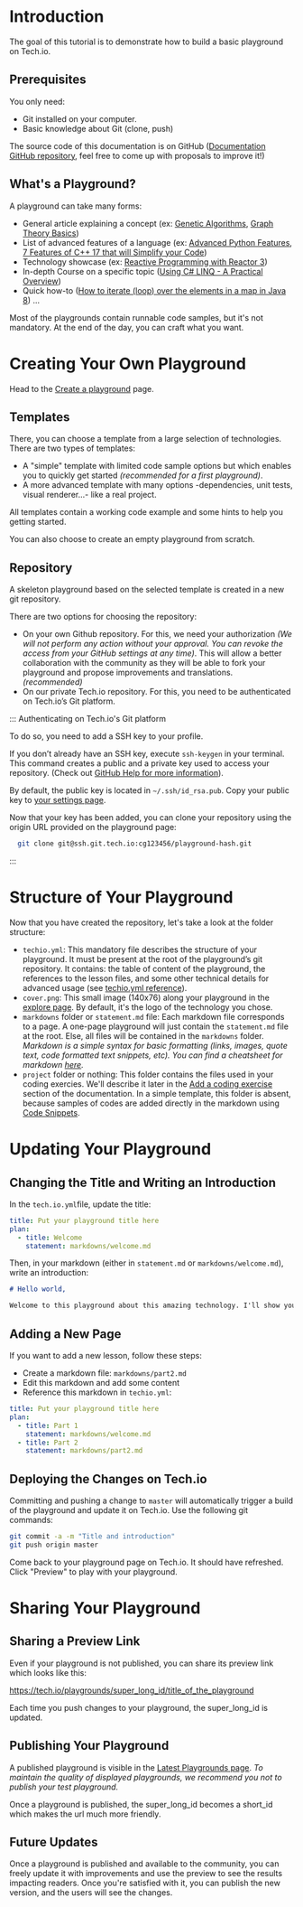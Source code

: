 # Introduction

The goal of this tutorial is to demonstrate how to build a basic playground on Tech.io.

## Prerequisites

You only need:
- Git installed on your computer.
- Basic knowledge about Git (clone, push)

The source code of this documentation is on GitHub ([Documentation GitHub repository](https://github.com/TechDotIO/techio-documentation), feel free to come up with proposals to improve it!)

## What's a Playground?

A playground can take many forms:
- General article explaining a concept (ex: [Genetic Algorithms](https://tech.io/playgrounds/334/genetic-algorithms), [Graph Theory Basics](https://tech.io/playgrounds/5470/graph-theory-basics-engesp))
- List of advanced features of a language (ex: [Advanced Python Features](https://tech.io/playgrounds/500/advanced-python-features), [7 Features of C++ 17 that will Simplify your Code](https://tech.io/playgrounds/2205/7-features-of-c17-that-will-simplify-your-code))
- Technology showcase (ex: [Reactive Programming with Reactor 3](https://tech.io/playgrounds/929/reactive-programming-with-reactor-3))
- In-depth Course on a specific topic ([Using C# LINQ - A Practical Overview](https://tech.io/playgrounds/213/using-c-linq---a-practical-overview))
- Quick how-to ([How to iterate (loop) over the elements in a map in Java 8](https://tech.io/playgrounds/5048/how-to-iterate-loop-over-the-elements-in-a-map-in-java-8))
...

Most of the playgrounds contain runnable code samples, but it's not mandatory. At the end of the day, you can craft what you want.

# Creating Your Own Playground

Head to the [Create a playground](/new-playground) page. 

## Templates

There, you can choose a template from a large selection of technologies. There are two types of templates:
- A "simple" template with limited code sample options but which enables you to quickly get started *(recommended for a first playground)*.
- A more advanced template with many options -dependencies, unit tests, visual renderer...- like a real project.

All templates contain a working code example and some hints to help you getting started.

You can also choose to create an empty playground from scratch.

## Repository

A skeleton playground based on the selected template is created in a new git repository.

There are two options for choosing the repository:
- On your own Github repository. For this, we need your authorization *(We will not perform any action without your approval. You can revoke the access from your GitHub settings at any time)*. This will allow a better collaboration with the community as they will be able to fork your playground and propose improvements and translations. *(recommended)*
- On our private Tech.io repository. For this, you need to be authenticated on Tech.io’s Git platform. 

::: Authenticating on Tech.io's Git platform

To do so, you need to add a SSH key to your profile.

If you don’t already have an SSH key, execute `ssh-keygen` in your terminal. This command creates a public and a private key used to access your repository. (Check out [GitHub Help for more information](https://help.github.com/articles/generating-a-new-ssh-key-and-adding-it-to-the-ssh-agent)).

By default, the public key is located in `~/.ssh/id_rsa.pub`. Copy your public key to [your settings page](/settings/ssh).

Now that your key has been added, you can clone your repository using the origin URL provided on the playground page:

```bash
  git clone git@ssh.git.tech.io:cg123456/playground-hash.git
```

:::

# Structure of Your Playground
Now that you have created the repository, let's take a look at the folder structure:
- `techio.yml`: This mandatory file describes the structure of your playground. It must be present at the root of the playground’s git repository. It contains: the table of content of the playground, the references to the lesson files, and some other technical details for advanced usage (see [techio.yml reference](/reference/reference-techioyml.md)).
- `cover.png`: This small image (140x76) along your playground in the [explore page](https://tech.io/explore). By default, it's the logo of the technology you chose.
- `markdowns` folder or `statement.md` file: Each markdown file corresponds to a page. A one-page playground will just contain the `statement.md` file at the root. Else, all files will be contained in the `markdowns` folder.
*Markdown is a simple syntax for basic formatting (links, images, quote text, code formatted text snippets, etc). You can find a cheatsheet for markdown [here](https://github.com/adam-p/markdown-here/wiki/Markdown-Cheatsheet).*
- `project` folder or nothing: This folder contains the files used in your coding exercies. We'll describe it later in the [Add a coding exercise](/tutorial-3-coding-exercise.md) section of the documentation. In a simple template, this folder is absent, because samples of codes are added directly in the markdown using [Code Snippets](/markdown-snippet.md).

# Updating Your Playground

## Changing the Title and Writing an Introduction

In the `tech.io.yml`file, update the title:

```yml
title: Put your playground title here
plan:
  - title: Welcome
    statement: markdowns/welcome.md
```
Then, in your markdown (either in `statement.md` or `markdowns/welcome.md`), write an introduction:

```markdown
# Hello world,

Welcome to this playground about this amazing technology. I'll show you ...
```

## Adding a New Page
If you want to add a new lesson, follow these steps:

- Create a markdown file: `markdowns/part2.md`
- Edit this markdown and add some content
- Reference this markdown in `techio.yml`:

```yml
title: Put your playground title here
plan:
  - title: Part 1
    statement: markdowns/welcome.md
  - title: Part 2
    statement: markdowns/part2.md
```

## Deploying the Changes on Tech.io

Committing and pushing a change to `master` will automatically trigger a build of the playground and update it on Tech.io.  Use the following git commands:

```bash
git commit -a -m "Title and introduction"
git push origin master
```

Come back to your playground page on Tech.io. It should have refreshed. Click "Preview" to play with your playground.


# Sharing Your Playground

## Sharing a Preview Link

Even if your playground is not published, you can share its preview link which looks like this:

https://tech.io/playgrounds/super_long_id/title_of_the_playground

Each time you push changes to your playground, the super_long_id is updated.

## Publishing Your Playground

A published playground is visible in the [Latest Playgrounds page](https://tech.io/explore/latest). *To maintain the quality of displayed playgrounds, we recommend you not to publish your test playground.*

Once a playground is published, the super_long_id becomes a short_id which makes the url much more friendly.

## Future Updates

Once a playground is published and available to the community, you can freely update it with improvements and use the preview to see the results impacting readers. Once you're satisfied with it, you can publish the new version, and the users will see the changes.

